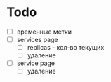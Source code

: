 # Todo

- [ ] временные метки
- [ ] services page
  - [ ] replicas - кол-во текущих
  - [ ] удаление
- [ ] service page
  - [ ] удаление
